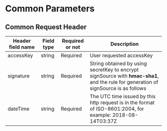 # Common Parameters

## Common Request Header

| Header field name | Field type | Required or not | Description                                                         |
| ---------- | -------- | -------- | ------------------------------------------------------------ |
| accessKey  | string   | Required | User requested accessKey                                          |
| signature  | string   | Required | String obtained by using secretKey to encrypt signSource with **hmac-sha1**, and the rule for generation of signSource is as follows |
| dateTime   | string   | Required | The UTC time issued by this http request is in the format of ISO-8601:2004, for example: 2018-08-14T03:37Z |
